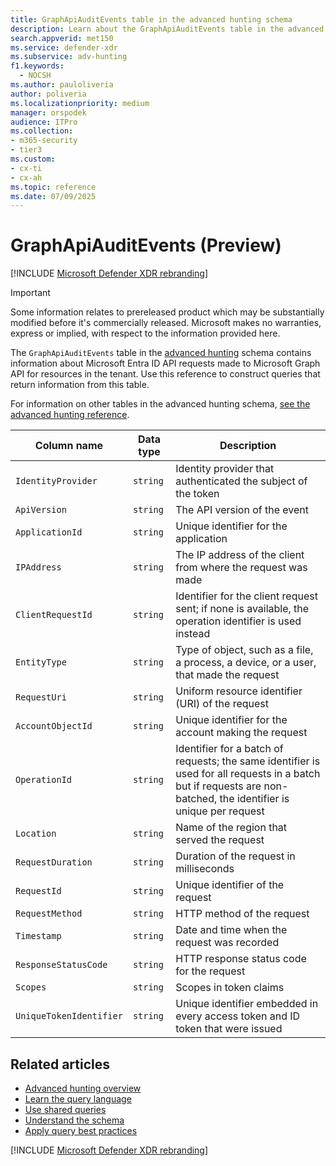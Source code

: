 ```yaml
---
title: GraphApiAuditEvents table in the advanced hunting schema
description: Learn about the GraphApiAuditEvents table in the advanced hunting schema, which provides information about Microsoft Entra ID API requests made to Microsoft Graph API for resources in the tenant.
search.appverid: met150
ms.service: defender-xdr
ms.subservice: adv-hunting
f1.keywords: 
  - NOCSH
ms.author: pauloliveria
author: poliveria
ms.localizationpriority: medium
manager: orspodek
audience: ITPro
ms.collection: 
- m365-security
- tier3
ms.custom:
- cx-ti
- cx-ah
ms.topic: reference
ms.date: 07/09/2025
---
```


# GraphApiAuditEvents (Preview)

[!INCLUDE [Microsoft Defender XDR rebranding](../includes/microsoft-defender.md)]


> [!IMPORTANT]
> Some information relates to prereleased product which may be substantially modified before it's commercially released. Microsoft makes no warranties, express or implied, with respect to the information provided here.

The `GraphApiAuditEvents` table in the [advanced hunting](advanced-hunting-overview.md) schema contains information about Microsoft Entra ID API requests made to Microsoft Graph API for resources in the tenant. Use this reference to construct queries that return information from this table.

For information on other tables in the advanced hunting schema, [see the advanced hunting reference](advanced-hunting-schema-tables.md).


| Column name | Data type | Description |
|-------------|-----------|-------------|
| `IdentityProvider` | `string` | Identity provider that authenticated the subject of the token |
| `ApiVersion` | `string` | The API version of the event |
| `ApplicationId` | `string` | Unique identifier for the application |
| `IPAddress` | `string` | The IP address of the client from where the request was made |
| `ClientRequestId` | `string` | Identifier for the client request sent; if none is available, the operation identifier is used instead |
| `EntityType ` | `string` | Type of object, such as a file, a process, a device, or a user, that made the request |
| `RequestUri` | `string` | Uniform resource identifier (URI) of the request |
| `AccountObjectId` | `string` | Unique identifier for the account making the request |
| `OperationId` | `string` | Identifier for a batch of requests; the same identifier is used for all requests in a batch but if requests are non-batched, the identifier is unique per request |
| `Location` | `string` | Name of the region that served the request |
| `RequestDuration` | `string` | Duration of the request in milliseconds |
| `RequestId` | `string` | Unique identifier of the request |
| `RequestMethod` | `string` | HTTP method of the request |
| `Timestamp` | `string` | Date and time when the request was recorded |
| `ResponseStatusCode` | `string` | HTTP response status code for the request |
| `Scopes` | `string` | Scopes in token claims |
| `UniqueTokenIdentifier` | `string` | Unique identifier embedded in every access token and ID token that were issued |


## Related articles

- [Advanced hunting overview](advanced-hunting-overview.md)
- [Learn the query language](advanced-hunting-query-language.md)
- [Use shared queries](advanced-hunting-shared-queries.md)
- [Understand the schema](advanced-hunting-schema-tables.md)
- [Apply query best practices](advanced-hunting-best-practices.md)

[!INCLUDE [Microsoft Defender XDR rebranding](../includes/defender-m3d-techcommunity.md)]
